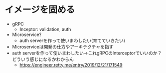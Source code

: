 # イメージを固める
- gRPC
  - Inceptor: validation, auth
- Microservice?
  - auth serverを作って使いまわしたい(育てていきたい)
- Microserviceは開発の仕方やアーキテクチャを指す
- auth serverを作って使いまわしたい→これgRPCのInterceptorでいいのか？どういう感じになるかわからん
  - https://engineer.retty.me/entry/2019/12/21/171549
